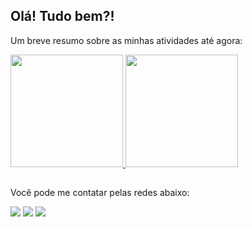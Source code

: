 ## Olá! Tudo bem?!

Um breve resumo sobre as minhas atividades até agora:

 <div style="display: inline-block">
  <a href="https://github.com/brunom-miguel">
  <img height="180em" src="https://github-readme-stats.vercel.app/api?username=brunom-miguel&show_icons=true&theme=dark&include_all_commits=true&count_private=true"/>
  <img height="180em" src="https://github-readme-stats.vercel.app/api/top-langs/?username=brunom-miguel&layout=compact&langs_count=7&theme=dark"/>
 </a>
</div>

##
 
Você pode me contatar pelas redes abaixo:
 
<div>
  <a href="https://instagram.com/bmiguel_" target="_blank"><img src="https://img.shields.io/badge/-Instagram-%23E4405F?style=for-the-badge&logo=instagram&logoColor=white" target="_blank"></a>
  <a href = "mailto:brunom.miguel@outlook.com.br"><img src="https://img.shields.io/badge/Microsoft_Outlook-0078D4?style=for-the-badge&logo=microsoft-outlook&logoColor=white" target="_blank"></a>
  <a href="https://www.linkedin.com/in/bruno-miguel-9477a6120/" target="_blank"><img src="https://img.shields.io/badge/LinkedIn-0077B5?style=for-the-badge&logo=linkedin&logoColor=white" target="_blank"></a> 
</div>
